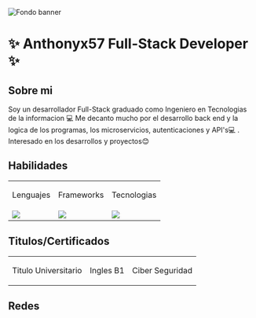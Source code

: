 ![Fondo banner](https://github.com/user-attachments/assets/2244246c-fa88-4926-bfec-6775e88e88e1)


# ✨ Anthonyx57 Full-Stack Developer ✨

## Sobre mi

Soy un desarrollador Full-Stack graduado como Ingeniero en Tecnologias de la informacion 💻 Me decanto mucho por el desarrollo back end y la logica de los programas, los microservicios, autenticaciones y API's💻 . Interesado en los desarrollos y proyectos😊
## Habilidades

<table align="center">
  <tr>
    <td>
      <p align="center">Lenguajes</p>
    </td>
    <td> <p align="center">Frameworks</p> </td>
    <td> <p align="center">Tecnologias</p> </td>
  </tr>
  <tr>
    <td><div>
        <img src="https://skillicons.dev/icons?i=html,css,js,ts,git,php&perline=4" />
      </div></td>
    <td><div>
        <img src="https://skillicons.dev/icons?i=nest,react,laravel,express,angular&perline=4" />
      </div></td>
    <td><div>
        <img src="https://skillicons.dev/icons?i=docker,postgres,mysql,github,linux,nodejs&perline=4" />
      </div></td>
  </tr>
</table>


## Titulos/Certificados
<table align="center">
  <tr>
    <td> 
      <p>Titulo Universitario</p> 
      <div>
        <img src="">
      </div>
    </td>
    <td>
      <p>Ingles B1</p>
      <div></div>
    </td>
    <td>
      <p>Ciber Seguridad</p>
      <div></div>
    </td>
  </tr>
</table>

## Redes


